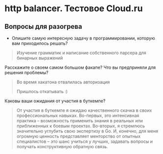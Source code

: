 # http balancer. Тестовое Cloud.ru


##  Вопросы для разогрева

- Опишите самую интересную задачу в программировании, которую вам приходилось решать?

>
> Изучение грамматик и написание собственного парсера для бинарных выражений 
>
    
Расскажите о своем самом большом факапе? Что вы предприняли для решения проблемы? 

> Во время хакатона отвалилась авторизация
>
> Пришлось откатывать :)


Каковы ваши ожидания от участия в буткемпе?

> От участия в буткемпе я ожидаю качественного скачка в своих профессиональных навыках. Во-первых, это интенсивная практика – возможность применить знания в реальных или приближенных к боевым проектах. Во-вторых, я стремлюсь значительно углубить свою экспертизу в Go. И, конечно, для меня огромную ценность представляет менторство от опытных специалистов – это шанс учиться у лучших, задавать вопросы и получать конструктивную обратную связь.
